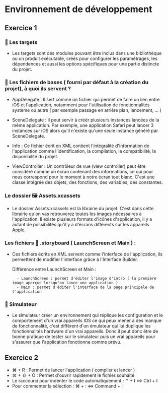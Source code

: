 
# Environnement de développement

## Exercice 1

### 🎯 Les targets

- Les targets sont des modules pouvant être inclus dans une bibliothèque ou un produit exécutable, créés pour configurer les paramétrages, les dépendences et aussi les options spécifiques pour une partie distincte du projet.

### 🧷 Les fichiers de bases ( fourni par défaut à la création du projet), à quoi ils servent ?

- AppDelegate : Il sert comme un fichier qui permet de faire un lien entre iOS et l'application, notamment pour l'utilisation de fonctionnalités système ou autre ( par exemple passage en arrière plan, lancement, ... )

- SceneDelegate : Il peut servir à créér plusieurs instances lancées de la même application. Par exemple, une application Safari peut lancer 3 instances sur iOS alors qu'il n'existe qu'une seule instance généré par SceneDelegate.
        
- Info : Ce fichier écrit en XML contient l'intégralité d'information de l'application comme l'identification, la compilation, la compatibilité, la disponibilité du projet.

- ViewController : Un contrôleur de vue (view controller) peut être considéré comme un écran contenant des informations, ce qui pour nous correspond pour le moment à notre écran tout blanc. C'est une classe intégrée des objets, des fonctions, des variables, des constantes.

### Le dossier 🖼️ Assets.xcassets

- Le dossier Assets.xcassets est la librairie du projet. C'est dans cette librairie qu'on vas retrouverez toutes les images nécessaires à l'application. Il existe plusieurs formats d'icônes d'application, il y a autant de possibilités qu'il y a d'écrans différents sur les appareils Apple.

### Les fichiers 🎨 .storyboard ( LaunchScreen et Main ) :

- Ces fichiers écrits en XML servent comme l'interface de l'application, ils permettent de modifier l'interface grâce à l'Interface Builder.

    Différence entre LaunchScreen et Main :

        - LaunchScreen : permet d'éditer l'image d'intro ( la première image aperçue lorsqu'on lance une application )
        - Main : permet d'éditer l'interface de la page principale de l'application

### 📱 Simulateur

- Le simulateur créer un environnement qui réplique les configuration et le comportement d'un vrai appareils IOS ce qui peux mener a des manque de fonctionnalité, c'est différent d'un émulateur qui lui duplique les fonctionnalités hardware d'un vrai appareils. Donc il peut donc être de bonne pratique de tester sur le simulateur puis un vrai appareils pour s'assurer que l'application fonctionne comme prévu.

## Exercice 2

- ⌘ + R : Permet de lancer l'application ( compiler et lancer )
- ⌘ + ⇧ + O : Permet d'ouvrir rapidement le fichier souhaité
- Le raccourci pour indenter le code automatiquement : ⌃ + I <=> Ctrl + I
- Pour commenter la sélection : ⌘ + : <=> Command + :




